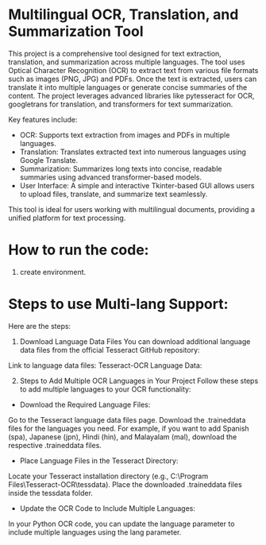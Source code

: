 # Multilingual OCR, Translation, and Summarization Tool
This project is a comprehensive tool designed for text extraction, translation, and summarization across multiple languages. The tool uses Optical Character Recognition (OCR) to extract text from various file formats such as images (PNG, JPG) and PDFs. Once the text is extracted, users can translate it into multiple languages or generate concise summaries of the content. The project leverages advanced libraries like pytesseract for OCR, googletrans for translation, and transformers for text summarization.

Key features include:

* OCR: Supports text extraction from images and PDFs in multiple languages.
* Translation: Translates extracted text into numerous languages using Google Translate.
* Summarization: Summarizes long texts into concise, readable summaries using advanced transformer-based models.
* User Interface: A simple and interactive Tkinter-based GUI allows users to upload files, translate, and summarize text seamlessly.

This tool is ideal for users working with multilingual documents, providing a unified platform for text processing.

# How to run the code:
1. create environment.



# Steps to use Multi-lang Support:
Here are the steps:

1. Download Language Data Files
You can download additional language data files from the official Tesseract GitHub repository:

Link to language data files: Tesseract-OCR Language Data:

2. Steps to Add Multiple OCR Languages in Your Project
Follow these steps to add multiple languages to your OCR functionality:

* Download the Required Language Files:

 Go to the Tesseract language data files page.
Download the .traineddata files for the languages you need. For example, if you want to add Spanish (spa), Japanese (jpn), Hindi (hin), and Malayalam (mal), download the respective .traineddata files.

* Place Language Files in the Tesseract Directory:

Locate your Tesseract installation directory (e.g., C:\Program Files\Tesseract-OCR\tessdata).
Place the downloaded .traineddata files inside the tessdata folder.

* Update the OCR Code to Include Multiple Languages:

In your Python OCR code, you can update the language parameter to include multiple languages using the lang parameter.

